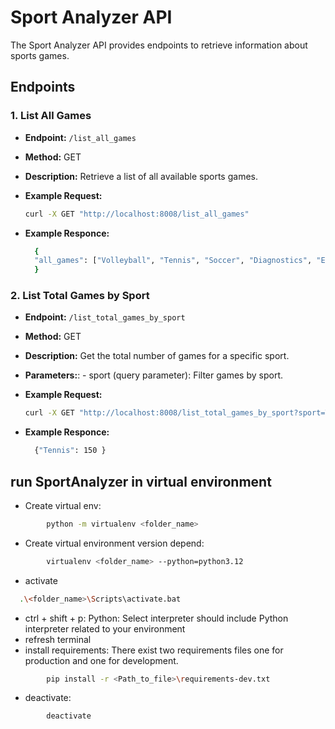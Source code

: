 
# Sport Analyzer API

The Sport Analyzer API provides endpoints to retrieve information about sports games.

## Endpoints

### 1. List All Games

- **Endpoint:** `/list_all_games`
- **Method:** GET
- **Description:** Retrieve a list of all available sports games.
- **Example Request:**
  ```bash
  curl -X GET "http://localhost:8008/list_all_games"
  ```
  
- **Example Responce:**
  ```bash
    {
    "all_games": ["Volleyball", "Tennis", "Soccer", "Diagnostics", "EFootball", "TableTennis", "Basketball", "ESports", "Hockey", "Cricket", "Handball", "AmericanFootball", "Test"]
    }
  ```

### 2. List Total Games by Sport
- **Endpoint:** `/list_total_games_by_sport`
- **Method:** GET
- **Description:** Get the total number of games for a specific sport.
- **Parameters:**:
        - sport (query parameter): Filter games by sport.
- **Example Request:** 
  ```bash
  curl -X GET "http://localhost:8008/list_total_games_by_sport?sport=Tennis"
  ```

- **Example Responce:**
  ```bash
    {"Tennis": 150 }
  ```


## run SportAnalyzer in virtual environment

- Create virtual env:

```bash
        python -m virtualenv <folder_name>
```

- Create virtual environment version depend:

```bash
        virtualenv <folder_name> --python=python3.12
```

- activate

```bash
  .\<folder_name>\Scripts\activate.bat
```

- ctrl + shift + p: Python: Select interpreter
  should include Python interpreter related to your environment
- refresh terminal
- install requirements:
  There exist two requirements files one for production and one for development.

```bash
        pip install -r <Path_to_file>\requirements-dev.txt
```

- deactivate:

```bash
        deactivate
```
